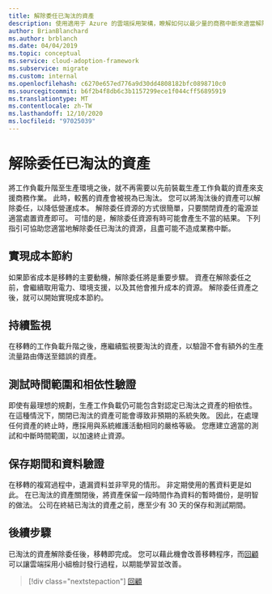 ```yaml
---
title: 解除委任已淘汰的資產
description: 使用適用于 Azure 的雲端採用架構，瞭解如何以最少量的商務中斷來適當解除委任已淘汰的資源。
author: BrianBlanchard
ms.author: brblanch
ms.date: 04/04/2019
ms.topic: conceptual
ms.service: cloud-adoption-framework
ms.subservice: migrate
ms.custom: internal
ms.openlocfilehash: c6270e657ed776a9d30dd4808182bfc0898710c0
ms.sourcegitcommit: b6f2b4f8db6c3b1157299ece1f044cff56895919
ms.translationtype: MT
ms.contentlocale: zh-TW
ms.lasthandoff: 12/10/2020
ms.locfileid: "97025039"
---
```

# <a name="decommission-retired-assets"></a>解除委任已淘汰的資產

將工作負載升階至生產環境之後，就不再需要以先前裝載生產工作負載的資產來支援商務作業。 此時，較舊的資產會被視為已淘汰。 您可以將淘汰後的資產可以解除委任，以降低營運成本。 解除委任資源的方式很簡單，只要關閉資產的電源並適當處置資產即可。 可惜的是，解除委任資源有時可能會產生不當的結果。 下列指引可協助您適當地解除委任已淘汰的資源，且盡可能不造成業務中斷。

## <a name="cost-savings-realization"></a>實現成本節約

如果節省成本是移轉的主要動機，解除委任將是重要步驟。 資產在解除委任之前，會繼續取用電力、環境支援，以及其他會推升成本的資源。 解除委任資產之後，就可以開始實現成本節約。

## <a name="continued-monitoring"></a>持續監視

在移轉的工作負載升階之後，應繼續監視要淘汰的資產，以驗證不會有額外的生產流量路由傳送至錯誤的資產。

## <a name="testing-windows-and-dependency-validation"></a>測試時間範圍和相依性驗證

即使有最理想的規劃，生產工作負載仍可能包含對認定已淘汰之資產的相依性。 在這種情況下，關閉已淘汰的資產可能會導致非預期的系統失敗。 因此，在處理任何資產的終止時，應採用與系統維護活動相同的嚴格等級。 您應建立適當的測試和中斷時間範圍，以加速終止資源。

## <a name="holding-period-and-data-validation"></a>保存期間和資料驗證

在移轉的複寫過程中，遺漏資料並非罕見的情形。 非定期使用的舊資料更是如此。 在已淘汰的資產關閉後，將資產保留一段時間作為資料的暫時備份，是明智的做法。 公司在終結已淘汰的資產之前，應至少有 30 天的保存和測試期間。

## <a name="next-steps"></a>後續步驟

已淘汰的資產解除委任後，移轉即完成。 您可以藉此機會改善移轉程序，而[回顧](./retrospective.md)可以讓雲端採用小組檢討發行過程，以期能學習並改善。

> [!div class="nextstepaction"]
> [回顧](./retrospective.md)

